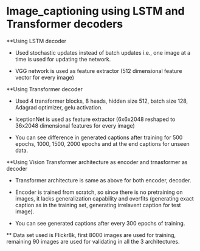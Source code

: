 # Image_captioning using LSTM and Transformer decoders

**Using LSTM decoder

* Used stochastic updates instead of batch updates i.e., one image at a time is used for updating the network.

* VGG network is used as feature extractor (512 dimensional feature vector for every image)


**Using Transformer decoder

* Used 4 transformer blocks, 8 heads, hidden size 512, batch size 128, Adagrad optimizer, gelu activation.

* IceptionNet is used as feature extractor (6x6x2048 reshaped to 36x2048 dimensional features for every image)

* You can see difference in generated captions after training for 500 epochs, 1000, 1500, 2000 epochs and at the end captions for unseen data. 

**Using Vision Transformer architecture as encoder and trnasformer as decoder

* Transformer architecture is same as above for both encoder, decoder. 

* Encoder is trained from scratch, so since there is no pretraining on images, it lacks generalization capability and overfits (generating exact caption as in the training set, generating irrelavent caption for test image). 

* You can see generated captions after every 300 epochs of training.




** Data set used is Flickr8k, first 8000 images are used for training, remaining 90 images are used for validating in all the 3 architectures.
